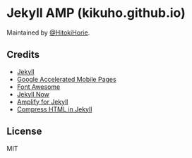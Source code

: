 # Jekyll AMP (kikuho.github.io)
Maintained by [@HitokiHorie](https://github.com/HorieHitoki).

## Credits
- [Jekyll](https://github.com/jekyll/jekyll)
- [Google Accelerated Mobile Pages](https://github.com/ampproject/amphtml)
- [Font Awesome](https://github.com/FortAwesome/Font-Awesome)
- [Jekyll Now](https://github.com/barryclark/jekyll-now)
- [Amplify for Jekyll](https://github.com/ageitgey/amplify)
- [Compress HTML in Jekyll](https://github.com/penibelst/jekyll-compress-html)

## License
MIT
